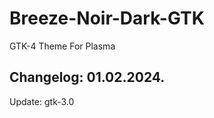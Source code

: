 # Breeze-Noir-Dark-GTK
GTK-4 Theme For Plasma

Changelog: 01.02.2024.
-----------------------

Update: gtk-3.0
